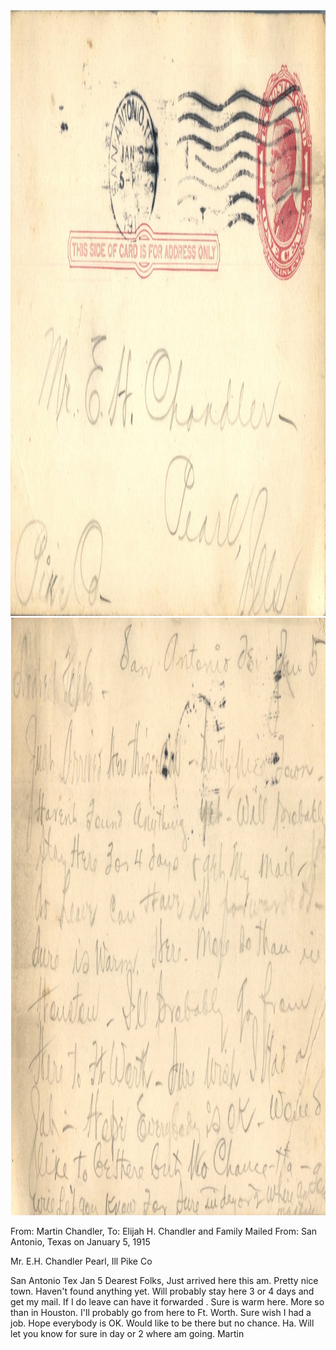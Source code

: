 <html><body><img class="alignnone size-full wp-image-2202" src="/wp-content/uploads/2015/01/postcard-2014-20150102_12305145_0161.jpg" alt="postcard-2014-20150102_12305145_0161" width="1502" height="969"> <img class="alignnone size-full wp-image-2203" src="/wp-content/uploads/2015/01/postcard-2014-20150102_12305890_0162.jpg" alt="postcard-2014-20150102_12305890_0162" width="1539" height="956">

From: Martin Chandler, To: Elijah H. Chandler and Family
Mailed From: San Antonio, Texas on January 5, 1915

Mr. E.H. Chandler
Pearl, Ill
Pike Co

San Antonio Tex Jan 5
Dearest Folks,
Just arrived here this am. Pretty nice town. Haven't found anything yet. Will probably stay here 3 or 4 days and get my mail. If I do leave can have it forwarded . Sure is warm here. More so than in Houston. I'll probably go from here to Ft. Worth. Sure wish I had a job. Hope everybody is OK. Would like to be there but no chance. Ha. Will let you know for sure in day or 2 where am going.
Martin</body></html>